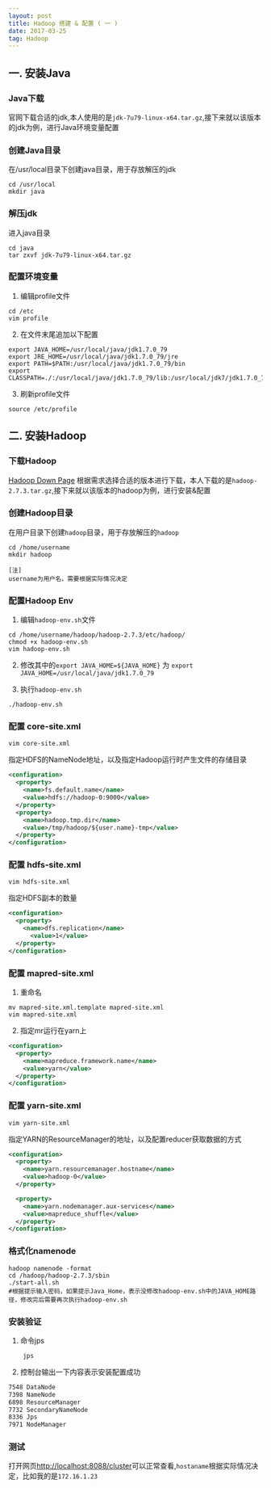 ```yaml
---
layout: post
title: Hadoop 搭建 & 配置 ( 一 )
date: 2017-03-25
tag: Hadoop
---
```


## 一. 安装Java

### Java下载
官网下载合适的jdk,本人使用的是`jdk-7u79-linux-x64.tar.gz`,接下来就以该版本的jdk为例，进行Java环境变量配置

### 创建Java目录
在/usr/local目录下创建java目录，用于存放解压的jdk
```shell
cd /usr/local
mkdir java
```

### 解压jdk
进入java目录
```shell
cd java
tar zxvf jdk-7u79-linux-x64.tar.gz
```

### 配置环境变量
1. 编辑profile文件
```shell
cd /etc
vim profile
```
2. 在文件末尾追加以下配置
```vim
export JAVA_HOME=/usr/local/java/jdk1.7.0_79
export JRE_HOME=/usr/local/java/jdk1.7.0_79/jre
export PATH=$PATH:/usr/local/java/jdk1.7.0_79/bin
export CLASSPATH=./:/usr/local/java/jdk1.7.0_79/lib:/usr/local/jdk7/jdk1.7.0_79/jre/lib
```
3. 刷新profile文件
```shell
source /etc/profile
```


## 二. 安装Hadoop

### 下载Hadoop
[Hadoop Down Page](https://dist.apache.org/repos/dist/release/hadoop/common/)
根据需求选择合适的版本进行下载，本人下载的是`hadoop-2.7.3.tar.gz`,接下来就以该版本的hadoop为例，进行安装&配置

### 创建Hadoop目录
在用户目录下创建`hadoop`目录，用于存放解压的`hadoop`
```shell
cd /home/username
mkdir hadoop

[注]
username为用户名，需要根据实际情况决定
```
### 配置Hadoop Env
1. 编辑`hadoop-env.sh`文件

```shell
cd /home/username/hadoop/hadoop-2.7.3/etc/hadoop/
chmod +x hadoop-env.sh
vim hadoop-env.sh
```
2. 修改其中的`export JAVA_HOME=${JAVA_HOME}`  为 `export JAVA_HOME=/usr/local/java/jdk1.7.0_79`

3. 执行`hadoop-env.sh`

```shell
./hadoop-env.sh
```

### 配置 core-site.xml

```shell
vim core-site.xml
```
指定HDFS的NameNode地址，以及指定Hadoop运行时产生文件的存储目录

```xml
<configuration>
  <property>
    <name>fs.default.name</name>
    <value>hdfs://hadoop-0:9000</value>
  </property>
  <property>
    <name>hadoop.tmp.dir</name>
    <value>/tmp/hadoop/${user.name}-tmp</value>
  </property>
</configuration>
```

### 配置 hdfs-site.xml

```shell
vim hdfs-site.xml
```

指定HDFS副本的数量

```xml
<configuration>
  <property>
    <name>dfs.replication</name>
      <value>1</value>
  </property>
</configuration>

```

### 配置 mapred-site.xml

1. 重命名

```shell
mv mapred-site.xml.template mapred-site.xml
vim mapred-site.xml
```

2. 指定mr运行在yarn上

```xml
<configuration>
  <property>
    <name>mapreduce.framework.name</name>
    <value>yarn</value>
  </property>
</configuration>
```

### 配置 yarn-site.xml

```shell
vim yarn-site.xml
```

指定YARN的ResourceManager的地址，以及配置reducer获取数据的方式

```xml
<configuration>
  <property>
    <name>yarn.resourcemanager.hostname</name>
    <value>hadoop-0</value>
  </property>

  <property>
    <name>yarn.nodemanager.aux-services</name>
    <value>mapreduce_shuffle</value>
  </property>
</configuration>
```

### 格式化namenode

```shell
hadoop namenode -format
cd /hadoop/hadoop-2.7.3/sbin
./start-all.sh
#根据提示输入密码，如果提示Java_Home，表示没修改hadoop-env.sh中的JAVA_HOME路径，修改完后需要再次执行hadoop-env.sh
```

### 安装验证

1. 命令jps

```shell
    jps
```

2. 控制台输出一下内容表示安装配置成功

```txt
7548 DataNode
7398 NameNode
6898 ResourceManager
7732 SecondaryNameNode
8336 Jps
7971 NodeManager
```

### 测试

打开网页[http://localhost:8088/cluster](http://localhost:8088/cluster)可以正常查看,`hostaname`根据实际情况决定，比如我的是`172.16.1.23`
